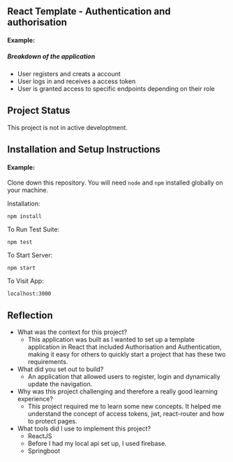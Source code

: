 ## React Template - Authentication and authorisation

#### Example:

##### Breakdown of the application
- User registers and creats a account
- User logs in and receives a access token
- User is granted access to specific endpoints depending on their role

## Project Status
This project is not in active developtment.

## Installation and Setup Instructions

#### Example:  

Clone down this repository. You will need `node` and `npm` installed globally on your machine.  

Installation:

`npm install`  

To Run Test Suite:  

`npm test`  

To Start Server:

`npm start`  

To Visit App:

`localhost:3000`  

## Reflection
  - What was the context for this project?
    - This application was built as I wanted to set up a template application in React that included Authorisation and Authentication, making it easy for others to quickly start a project that has these two requirements.
  - What did you set out to build?
    - An application that allowed users to register, login and dynamically update the navigation.
  - Why was this project challenging and therefore a really good learning experience?
    - This project required me to learn some new concepts. It helped me understand the concept of access tokens, jwt, react-router and how to protect pages.
  - What tools did I use to implement this project?
      - ReactJS
      - Before I had my local api set up, I used firebase.
      - Springboot
